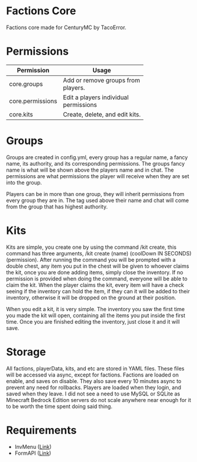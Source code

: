 # Factions Core

Factions core made for CenturyMC by TacoError.

# Permissions

| Permission  | Usage                                     |
|-------------|-------------------------------------------|
| core.groups | Add or remove groups from<br/>players.    |
|core.permissions| Edit a players individual<br/>permissions |
|core.kits| Create, delete, and edit kits.            |

# Groups

Groups are created in config.yml, every group has a regular name, 
a fancy name, its authority, and its corresponding permissions.
The groups fancy name is what will be shown above the players
name and in chat. The permissions are what permissions the player
will receive when they are set into the group. 

Players can be in more than one group, they will inherit permissions
from every group they are in. The tag used above their name and chat
will come from the group that has highest authority.

# Kits

Kits are simple, you create one by using the command
/kit create, this command has three arguments,
/kit create (name) (coolDown IN SECONDS) (permission). After running the command
you will be prompted with a double chest, any item you put in the chest
will be given to whoever claims the kit, once you are done
adding items, simply close the inventory. If no permission is provided 
when doing the command, everyone will be able to claim the kit.
When the player claims the kit, every item will have a check seeing
if the inventory can hold the item, if they can it will be added to their
inventory, otherwise it will be dropped on the ground at their position.

When you edit a kit, it is very simple. The inventory you saw the first
time you made the kit will open, containing all the items you put inside the first time.
Once you are finished editing the inventory, just close it and it will
save.

# Storage

All factions, playerData, kits, and etc are stored in YAML files. 
These files will be accessed via async, except for factions. Factions
are loaded on enable, and saves on disable. They also save
every 10 minutes async to prevent any need for rollbacks. Players
are loaded when they login, and saved when they leave. I did not see
a need to use MySQL or SQLite as Minecraft Bedrock Edition servers
do not scale anywhere near enough for it to be worth the time spent
doing said thing.

# Requirements

- InvMenu ([Link](https://github.com/Muqsit/InvMenu))
- FormAPI ([Link](https://github.com/jojoe77777/FormAPI))

